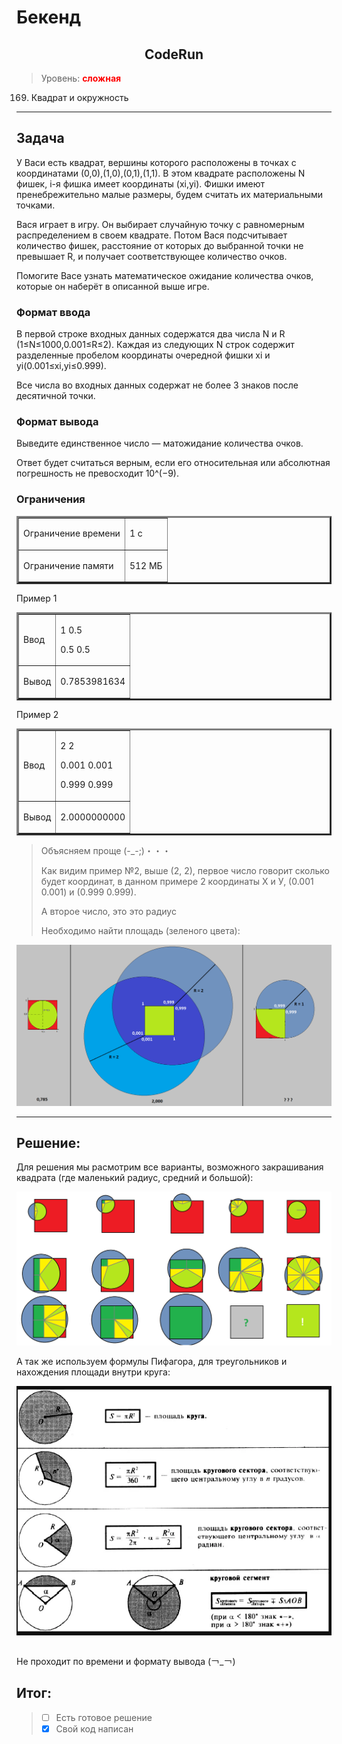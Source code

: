 # Бекенд

<div align="center"><h2> CodeRun </h2></div>

>Уровень: <font color="red">**сложная**</font>

169. Квадрат и окружность

___

Задача
--------

У Васи есть квадрат, вершины которого расположены в точках с координатами (0,0),(1,0),(0,1),(1,1). 
В этом квадрате расположены N фишек, i-я фишка имеет координаты (xi,yi). 
Фишки имеют пренебрежительно малые размеры, будем считать их материальными точками.

Вася играет в игру. Он выбирает случайную точку с равномерным распределением в своем квадрате. Потом Вася подсчитывает количество фишек, расстояние от которых до выбранной точки не превышает
R, и получает соответствующее количество очков.

Помогите Васе узнать математическое ожидание количества очков, которые он наберёт в описанной выше игре.

### Формат ввода
В первой строке входных данных содержатся два числа N и R (1≤N≤1000,0.001≤R≤2). 
Каждая из следующих N строк содержит разделенные пробелом координаты очередной фишки xi и yi(0.001≤xi,yi≤0.999).

Все числа во входных данных содержат не более 3 знаков после десятичной точки.

### Формат вывода
Выведите единственное число — матожидание количества очков.

Ответ будет считаться верным, если его относительная или абсолютная погрешность не превосходит 10^(−9).

### Ограничения

<table border="3">
<tr>
<td>

Ограничение времени

</td><td>

1 с

</td></tr>
<td>

Ограничение памяти

</td><td>

512 МБ

</td></tr>
</table>

Пример 1
<table border="3">
<tr>
<td>

Ввод

</td><td>

1 0.5

0.5 0.5

</td></tr>
<td>

Вывод

</td><td>

0.7853981634

</td></tr>
</table>

Пример 2
<table border="3">
<tr>
<td>

Ввод

</td><td>

2 2

0.001 0.001

0.999 0.999

</td></tr>
<td>

Вывод

</td><td>

2.0000000000

</td></tr>
</table>

>Объясняем проще (-_-;)・・・
>
>Как видим пример №2, выше (2, 2), первое число говорит сколько будет координат, 
> в данном примере 2 координаты Х и У, (0.001 0.001) и (0.999 0.999).
>
>А второе число, это это радиус
>
>Необходимо найти площадь (зеленого цвета): 
> 

![](1.png)

___
Решение:
--------

Для решения мы расмотрим все варианты, возможного закрашивания квадрата (где маленький радиус, средний и большой):

![](варианты.png)

А так же используем формулы Пифагора, для треугольников и нахождения площади внутри круга:

![](2.png)

~~~Java

~~~

Не проходит по времени и формату вывода (￢_￢)

Итог: 
--------

>- [ ] Есть готовое решение 
>- [X] Свой код написан 
